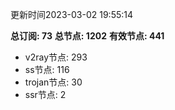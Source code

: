 更新时间2023-03-02 19:55:14

**总订阅: 73**
**总节点: 1202**
**有效节点: 441**
- v2ray节点: 293
- ss节点: 116
- trojan节点: 30
- ssr节点: 2
